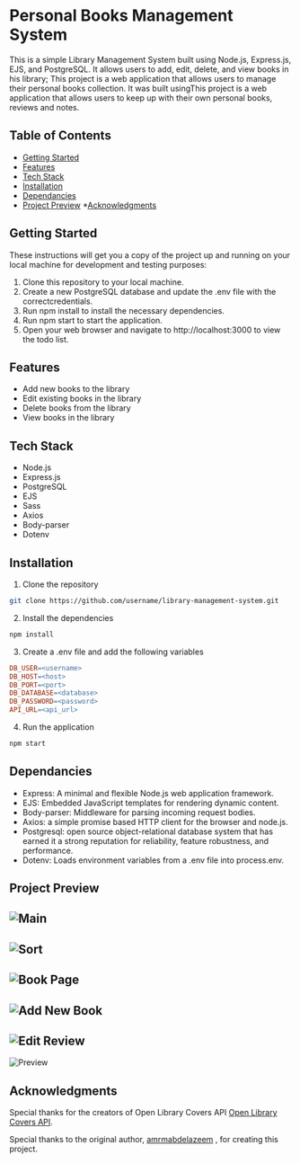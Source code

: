 # Personal Books Management System

This is a simple Library Management System built using Node.js, Express.js, EJS, and PostgreSQL. It allows users to add, edit, delete, and view books in 
his library; This project is a web application that allows users to manage their personal books collection. It was built usingThis project is a web application that allows users to keep up with their own personal books, reviews and notes.

## Table of Contents

* [Getting Started](#getting-started)
* [Features](#features)
* [Tech Stack](#tech-stack)
* [Installation](#installation)
* [Dependancies](#Dependancies)
* [Project Preview](#Project-Preview)
*[Acknowledgments](#Acknowledgments)

## Getting Started

These instructions will get you a copy of the project up and running on your local machine for development and testing purposes:

1. Clone this repository to your local machine.
2. Create a new PostgreSQL database and update the .env file with the correctcredentials.
3. Run npm install to install the necessary dependencies.
4. Run npm start to start the application.
5. Open your web browser and navigate to http://localhost:3000 to view the todo list.

## Features

* Add new books to the library
* Edit existing books in the library
* Delete books from the library
* View books in the library

## Tech Stack

* Node.js
* Express.js
* PostgreSQL
* EJS
* Sass
* Axios
* Body-parser
* Dotenv

## Installation
1. Clone the repository

```bash
git clone https://github.com/username/library-management-system.git
```

2. Install the dependencies

```bash
npm install
```

3. Create a .env file and add the following variables

```makefile
DB_USER=<username>
DB_HOST=<host>
DB_PORT=<port>
DB_DATABASE=<database>
DB_PASSWORD=<password>
API_URL=<api_url>
```
4. Run the application
```bash
npm start
```

## Dependancies
* Express: A minimal and flexible Node.js web application framework.
* EJS: Embedded JavaScript templates for rendering dynamic content.
* Body-parser: Middleware for parsing incoming request bodies.
* Axios: a simple promise based HTTP client for the browser and node.js.
* Postgresql: open source object-relational database system that has earned it a strong reputation for reliability, feature robustness, and performance. 
* Dotenv: Loads environment variables from a .env file into process.env.

## Project Preview

![Main](public/images/screenshots/Main.png)
----
![Sort](<public/images/screenshots/Sort.png>)
----
![Book Page](<public/images/screenshots/BookPage.png>)
----
![Add New Book](<public/images/screenshots/AddBook.png>)
----
![Edit Review](<public/images/screenshots/EditReview.png>)
----
![Preview](<public/images/screenshots/Preview.png>)

## Acknowledgments

Special thanks for the creators of Open Library Covers API [Open Library Covers API](https://openlibrary.org/dev/docs/api/covers).

Special thanks to the original author, [amrmabdelazeem](https://github.com/amrmabdelazeem/) , for creating this project.